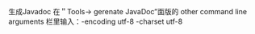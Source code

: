 生成Javadoc 在＂Tools-> gerenate JavaDoc”面版的 other command line arguments 栏里输入：-encoding utf-8 -charset utf-8